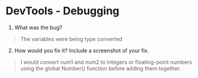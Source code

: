 # DevTools - Debugging

1. What was the bug?  
> The variables were being type converted 
2. How would you fix it? Include a screenshot of your fix.  
> I would convert num1 and num2 to integers or floating-point numbers using the global Number() function before adding them together.